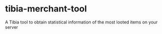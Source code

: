 # tibia-merchant-tool
A Tibia tool to obtain statistical information of the most looted items on your server
